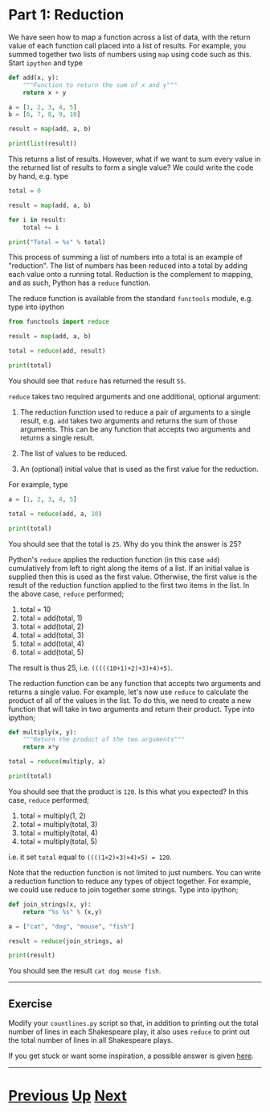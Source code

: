 
# Part 1: Reduction

We have seen how to map a function across a list of data, with the return
value of each function call placed into a list of results. For example,
you summed together two lists of numbers using `map` using code such as this. 
Start `ipython` and type

```python
def add(x, y):
    """Function to return the sum of x and y"""
    return x + y

a = [1, 2, 3, 4, 5]
b = [6, 7, 8, 9, 10]

result = map(add, a, b)

print(list(result))
```

This returns a list of results. However, what if we want to sum
every value in the returned list of results to form a single value? We could write
the code by hand, e.g. type

```python
total = 0

result = map(add, a, b)

for i in result:
    total += i

print("Total = %s" % total)
```

This process of summing a list of numbers into a total is an example
of "reduction". The list of numbers has been reduced into a total by
adding each value onto a running total. Reduction is the complement
to mapping, and as such, Python has a `reduce` function.

The reduce function is available from the standard `functools` module,
e.g. type into ipython

```python
from functools import reduce

result = map(add, a, b)

total = reduce(add, result)

print(total)
```

You should see that `reduce` has returned the result `55`. 

`reduce` takes two required arguments and one additional, optional argument:

1. The reduction function used to reduce a pair of arguments to a single
   result, e.g. `add` takes two arguments and returns the 
   sum of those arguments. This can be any function that
   accepts two arguments and returns a single result.

2. The list of values to be reduced.

3. An (optional) initial value that is used as the first value for 
   the reduction.

For example, type

```python
a = [1, 2, 3, 4, 5]

total = reduce(add, a, 10)

print(total)
```

You should see that the total is `25`. Why do you think the answer is 25?

Python's `reduce` applies the reduction function (in this case `add`)
cumulatively from left to right along the items of a list. If an initial
value is supplied then this is used as the first value. Otherwise, the 
first value is the result of the reduction function applied to the
first two items in the list. In the above case, `reduce` performed;

1. total = 10
2. total = add(total, 1)
3. total = add(total, 2)
4. total = add(total, 3)
5. total = add(total, 4)
6. total = add(total, 5)

The result is thus 25, i.e. `(((((10+1)+2)+3)+4)+5)`.

The reduction function can be any function that accepts two arguments
and returns a single value. For example, let's now use `reduce` 
to calculate the product of all of the values
in the list. To do this, we need to create a new function that
will take in two arguments and return their product. Type into
ipython;

```python
def multiply(x, y):
    """Return the product of the two arguments"""
    return x*y

total = reduce(multiply, a)

print(total)
```

You should see that the product is `120`. Is this
what you expected? In this case, `reduce` performed;

1. total = multiply(1, 2)
2. total = multiply(total, 3)
3. total = multiply(total, 4)
4. total = multiply(total, 5)

i.e. it set `total` equal to `((((1×2)×3)×4)×5) = 120`.

Note that the reduction function is not limited to 
just numbers. You can write a reduction function
to reduce any types of object together. For example,
we could use reduce to join together some strings.
Type into ipython;

```python
def join_strings(x, y):
    return "%s %s" % (x,y)

a = ["cat", "dog", "mouse", "fish"]

result = reduce(join_strings, a)

print(result)
```

You should see the result `cat dog mouse fish`.

***

## Exercise

Modify your `countlines.py` script so that, in addition 
to printing out the total number of lines in each
Shakespeare play,
it also uses `reduce` to print out the total number of
lines in all Shakespeare plays.

If you get stuck or want some inspiration, 
a possible answer is given [here](reduce_answer1.md).

***

# [Previous](map.md) [Up](part1.md) [Next](lambda.md)  
